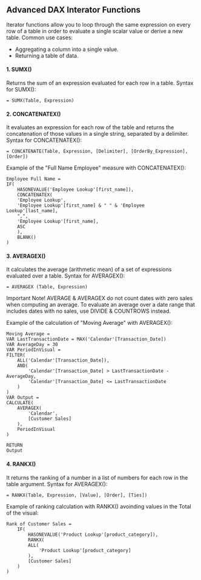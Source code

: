 ## Advanced DAX Interator Functions
Iterator functions allow you to loop through the same expression on every row of a table in order to evaluate a single scalar value or derive a new table.
Common use cases:
* Aggregating a column into a single value.
* Returning a table of data.


#### 1. SUMX()
Returns the sum of an expression evaluated for each row in a table.
Syntax for SUMX():

    = SUMX(Table, Expression)

#### 2. CONCATENATEX()
It evaluates an expression for each row of the table and returns the concatenation of those values in a single string, separated by a delimiter.
Syntax for CONCATENATEX():

    = CONCATENATE(Table, Expression, [Delimiter], [OrderBy_Expression], [Order])

Example of the "Full Name Employee" measure with CONCATENATEX():


    Employee Full Name = 
    IF(
        HASONEVALUE('Employee Lookup'[first_name]),
        CONCATENATEX(
        'Employee Lookup',
        'Employee Lookup'[first_name] & " " & 'Employee Lookup'[last_name],
        ",",
        'Employee Lookup'[first_name],
        ASC
        ),
        BLANK()
    )


#### 3. AVERAGEX() 
It calculates the average (arithmetic mean) of a set of expressions evaluated over a table.
Syntax for AVERAGEX():

    = AVERAGEX (Table, Expression)

Important Note! AVERAGE & AVERAGEX do not count dates with zero sales when computing an average. To evaluate an average over a date range that includes dates with no sales, use DIVIDE & COUNTROWS instead.

Example of the calculation of "Moving Average" with AVERAGEX():

    Moving Average = 
    VAR LastTransactionDate = MAX('Calendar'[Transaction_Date])
    VAR AverageDay = 30
    VAR PeriodInVisual = 
    FILTER(
        ALL('Calendar'[Transaction_Date]),
        AND(
            'Calendar'[Transaction_Date] > LastTransactionDate - AverageDay,
            'Calendar'[Transaction_Date] <= LastTransactionDate
        )
    )
    VAR Output = 
    CALCULATE(
        AVERAGEX(
            'Calendar',
            [Customer Sales]
        ),
        PeriodInVisual
    )

    RETURN
    Output


#### 4. RANKX()
It returns the ranking of a number in a list of numbers for each row in the table argument.
Syntax for AVERAGEX():

    = RANKX(Table, Expression, [Value], [Order], [Ties])

Example of ranking calculation with RANKX() avoinding values in the Total of the visual:

    Rank of Customer Sales = 
        IF(
            HASONEVALUE('Product Lookup'[product_category]),
            RANKX(
            ALL(
                'Product Lookup'[product_category]
            ),
            [Customer Sales]
        )
    )
